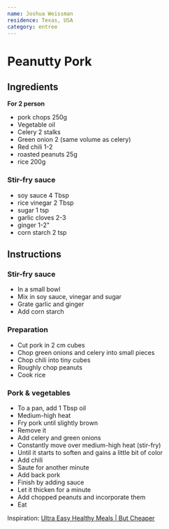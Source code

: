 ```yaml
---
name: Joshua Weissman
residence: Texas, USA
category: entree
---
```


# Peanutty Pork

## Ingredients
**For 2 person**
* pork chops 250g 
* Vegetable oil
* Celery 2 stalks
* Green onion 2 (same volume as celery)
* Red chili 1-2
* roasted peanuts 25g
* rice 200g

### Stir-fry sauce
* soy sauce 4 Tbsp
* rice vinegar 2 Tbsp
* sugar 1 tsp
* garlic cloves 2-3
* ginger 1-2"
* corn starch 2 tsp

## Instructions
### Stir-fry sauce
* In a small bowl
* Mix in soy sauce, vinegar and sugar
* Grate garlic and ginger
* Add corn starch

### Preparation
* Cut pork in 2 cm cubes
* Chop green onions and celery into small pieces
* Chop chili into tiny cubes
* Roughly chop peanuts
* Cook rice

### Pork & vegetables
* To a pan, add 1 Tbsp oil
* Medium-high heat
* Fry pork until slightly brown
* Remove it
* Add celery and green onions
* Constantly move over medium-high heat (stir-fry)
* Until it starts to soften and gains a little bit of color
* Add chili
* Saute for another minute
* Add back pork
* Finish by adding sauce
* Let it thicken for a minute
* Add chopped peanuts and incorporate them
* Eat

Inspiration: [Ultra Easy Healthy Meals | But Cheaper](https://youtu.be/Acs7ZnIdo4o?t=153)
